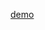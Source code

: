 [demo](https://leat14536.github.io/practice/%E7%99%BE%E5%BA%A6%E5%89%8D%E7%AB%AF%E5%AD%A6%E9%99%A2/7/)
